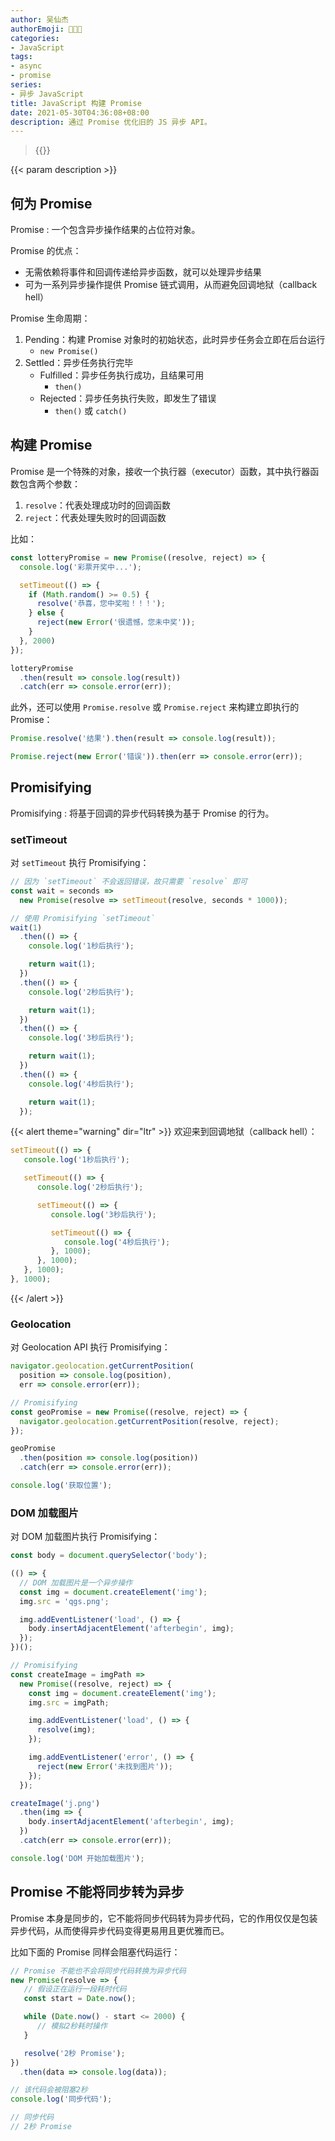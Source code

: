 ```yaml
---
author: 吴仙杰
authorEmoji: 🧑🏻‍💻
categories:
- JavaScript
tags:
- async
- promise
series:
- 异步 JavaScript
title: JavaScript 构建 Promise
date: 2021-05-30T04:36:08+08:00
description: 通过 Promise 优化旧的 JS 异步 API。
---
```


> {{<reprint>}}

{{< param description >}}

## 何为 Promise

Promise
: 一个包含异步操作结果的占位符对象。

Promise 的优点：

- 无需依赖将事件和回调传递给异步函数，就可以处理异步结果
- 可为一系列异步操作提供 Promise 链式调用，从而避免回调地狱（callback hell）

Promise 生命周期：

1. Pending：构建 Promise 对象时的初始状态，此时异步任务会立即在后台运行
    - `new Promise()`
2. Settled：异步任务执行完毕
    - Fulfilled：异步任务执行成功，且结果可用
        - `then()`
    - Rejected：异步任务执行失败，即发生了错误
        - `then()` 或 `catch()`

## 构建 Promise

Promise 是一个特殊的对象，接收一个执行器（executor）函数，其中执行器函数包含两个参数：

1. `resolve`：代表处理成功时的回调函数
2. `reject`：代表处理失败时的回调函数

比如：

```js
const lotteryPromise = new Promise((resolve, reject) => {
  console.log('彩票开奖中...');

  setTimeout(() => {
    if (Math.random() >= 0.5) {
      resolve('恭喜，您中奖啦！！！');
    } else {
      reject(new Error('很遗憾，您未中奖'));
    }
  }, 2000)
});

lotteryPromise
  .then(result => console.log(result))
  .catch(err => console.error(err));
```

此外，还可以使用 `Promise.resolve` 或 `Promise.reject` 来构建立即执行的 Promise：

```js
Promise.resolve('结果').then(result => console.log(result));

Promise.reject(new Error('错误')).then(err => console.error(err));
```

## Promisifying

Promisifying
: 将基于回调的异步代码转换为基于 Promise 的行为。

### setTimeout

对 `setTimeout` 执行 Promisifying：

```js
// 因为 `setTimeout` 不会返回错误，故只需要 `resolve` 即可
const wait = seconds =>
  new Promise(resolve => setTimeout(resolve, seconds * 1000));

// 使用 Promisifying `setTimeout`
wait(1)
  .then(() => {
    console.log('1秒后执行');

    return wait(1);
  })
  .then(() => {
    console.log('2秒后执行');

    return wait(1);
  })
  .then(() => {
    console.log('3秒后执行');

    return wait(1);
  })
  .then(() => {
    console.log('4秒后执行');

    return wait(1);
  });
```

{{< alert theme="warning" dir="ltr" >}}
欢迎来到回调地狱（callback hell）：

```js
setTimeout(() => {
   console.log('1秒后执行');

   setTimeout(() => {
      console.log('2秒后执行');

      setTimeout(() => {
         console.log('3秒后执行');

         setTimeout(() => {
            console.log('4秒后执行');
         }, 1000);
      }, 1000);
   }, 1000);
}, 1000);
```
{{< /alert >}}

### Geolocation

对 Geolocation API 执行 Promisifying：

```js
navigator.geolocation.getCurrentPosition(
  position => console.log(position),
  err => console.error(err));

// Promisifying
const geoPromise = new Promise((resolve, reject) => {
  navigator.geolocation.getCurrentPosition(resolve, reject);
});

geoPromise
  .then(position => console.log(position))
  .catch(err => console.error(err));

console.log('获取位置');
```

### DOM 加载图片

对 DOM 加载图片执行 Promisifying：

```js
const body = document.querySelector('body');

(() => {
  // DOM 加载图片是一个异步操作
  const img = document.createElement('img');
  img.src = 'qgs.png';

  img.addEventListener('load', () => {
    body.insertAdjacentElement('afterbegin', img);
  });
})();

// Promisifying
const createImage = imgPath =>
  new Promise((resolve, reject) => {
    const img = document.createElement('img');
    img.src = imgPath;

    img.addEventListener('load', () => {
      resolve(img);
    });

    img.addEventListener('error', () => {
      reject(new Error('未找到图片'));
    });
  });

createImage('j.png')
  .then(img => {
    body.insertAdjacentElement('afterbegin', img);
  })
  .catch(err => console.error(err));

console.log('DOM 开始加载图片');
```

## Promise 不能将同步转为异步

Promise 本身是同步的，它不能将同步代码转为异步代码，它的作用仅仅是包装异步代码，从而使得异步代码变得更易用且更优雅而已。

比如下面的 Promise 同样会阻塞代码运行：

```js
// Promise 不能也不会将同步代码转换为异步代码
new Promise(resolve => {
   // 假设正在运行一段耗时代码
   const start = Date.now();

   while (Date.now() - start <= 2000) {
      // 模拟2秒耗时操作
   }

   resolve('2秒 Promise');
})
  .then(data => console.log(data));

// 该代码会被阻塞2秒
console.log('同步代码');

// 同步代码
// 2秒 Promise
```
